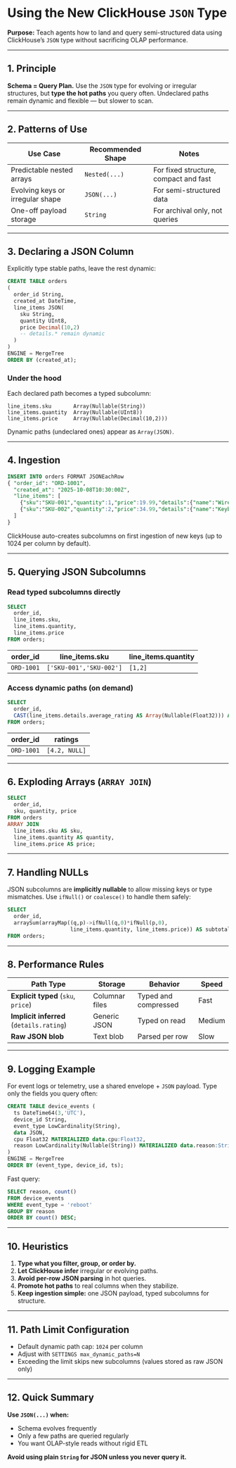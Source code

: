 # Using the New ClickHouse `JSON` Type

**Purpose:**
Teach agents how to land and query semi-structured data using ClickHouse’s `JSON` type without sacrificing OLAP performance.

---

## 1. Principle

**Schema = Query Plan.**
Use the `JSON` type for evolving or irregular structures, but **type the hot paths** you query often.
Undeclared paths remain dynamic and flexible — but slower to scan.

---

## 2. Patterns of Use

| Use Case                         | Recommended Shape | Notes                                 |
| -------------------------------- | ----------------- | ------------------------------------- |
| Predictable nested arrays        | `Nested(...)`     | For fixed structure, compact and fast |
| Evolving keys or irregular shape | `JSON(...)`       | For semi-structured data              |
| One-off payload storage          | `String`          | For archival only, not queries        |

---

## 3. Declaring a JSON Column

Explicitly type stable paths, leave the rest dynamic:

```sql
CREATE TABLE orders
(
  order_id String,
  created_at DateTime,
  line_items JSON(
    sku String,
    quantity UInt8,
    price Decimal(10,2)
    -- details.* remain dynamic
  )
)
ENGINE = MergeTree
ORDER BY (created_at);
```

### Under the hood

Each declared path becomes a typed subcolumn:

```
line_items.sku       Array(Nullable(String))
line_items.quantity  Array(Nullable(UInt8))
line_items.price     Array(Nullable(Decimal(10,2)))
```

Dynamic paths (undeclared ones) appear as `Array(JSON)`.

---

## 4. Ingestion

```sql
INSERT INTO orders FORMAT JSONEachRow
{ "order_id": "ORD-1001",
  "created_at": "2025-10-08T10:30:00Z",
  "line_items": [
    {"sku":"SKU-001","quantity":1,"price":19.99,"details":{"name":"Wireless Mouse","average_rating":4.2}},
    {"sku":"SKU-002","quantity":2,"price":34.99,"details":{"name":"Keyboard"}}
  ]
}
```

ClickHouse auto-creates subcolumns on first ingestion of new keys (up to 1024 per column by default).

---

## 5. Querying JSON Subcolumns

### Read typed subcolumns directly

```sql
SELECT
  order_id,
  line_items.sku,
  line_items.quantity,
  line_items.price
FROM orders;
```

| order_id   | line_items.sku          | line_items.quantity |
| ---------- | ----------------------- | ------------------- |
| `ORD-1001` | `['SKU-001','SKU-002']` | `[1,2]`             |

### Access dynamic paths (on demand)

```sql
SELECT
  order_id,
  CAST(line_items.details.average_rating AS Array(Nullable(Float32))) AS ratings
FROM orders;
```

| order_id   | ratings       |
| ---------- | ------------- |
| `ORD-1001` | `[4.2, NULL]` |

---

## 6. Exploding Arrays (`ARRAY JOIN`)

```sql
SELECT
  order_id,
  sku, quantity, price
FROM orders
ARRAY JOIN
  line_items.sku AS sku,
  line_items.quantity AS quantity,
  line_items.price AS price;
```

---

## 7. Handling NULLs

JSON subcolumns are **implicitly nullable** to allow missing keys or type mismatches.
Use `ifNull()` or `coalesce()` to handle them safely:

```sql
SELECT
  order_id,
  arraySum(arrayMap((q,p)->ifNull(q,0)*ifNull(p,0),
                    line_items.quantity, line_items.price)) AS subtotal
FROM orders;
```

---

## 8. Performance Rules

| Path Type                                | Storage        | Behavior             | Speed  |
| ---------------------------------------- | -------------- | -------------------- | ------ |
| **Explicit typed** (`sku`, `price`)      | Columnar files | Typed and compressed | Fast   |
| **Implicit inferred** (`details.rating`) | Generic JSON   | Typed on read        | Medium |
| **Raw JSON blob**                        | Text blob      | Parsed per row       | Slow   |

---

## 9. Logging Example

For event logs or telemetry, use a shared envelope + `JSON` payload.
Type only the fields you query often:

```sql
CREATE TABLE device_events (
  ts DateTime64(3,'UTC'),
  device_id String,
  event_type LowCardinality(String),
  data JSON,
  cpu Float32 MATERIALIZED data.cpu:Float32,
  reason LowCardinality(Nullable(String)) MATERIALIZED data.reason:String
)
ENGINE = MergeTree
ORDER BY (event_type, device_id, ts);
```

Fast query:

```sql
SELECT reason, count()
FROM device_events
WHERE event_type = 'reboot'
GROUP BY reason
ORDER BY count() DESC;
```

---

## 10. Heuristics

1. **Type what you filter, group, or order by.**
2. **Let ClickHouse infer** irregular or evolving paths.
3. **Avoid per-row JSON parsing** in hot queries.
4. **Promote hot paths** to real columns when they stabilize.
5. **Keep ingestion simple:** one JSON payload, typed subcolumns for structure.

---

## 11. Path Limit Configuration

* Default dynamic path cap: `1024` per column
* Adjust with `SETTINGS max_dynamic_paths=N`
* Exceeding the limit skips new subcolumns (values stored as raw JSON only)

---

## 12. Quick Summary

**Use `JSON(...)` when:**

* Schema evolves frequently
* Only a few paths are queried regularly
* You want OLAP-style reads without rigid ETL

**Avoid using plain `String` for JSON unless you never query it.**
